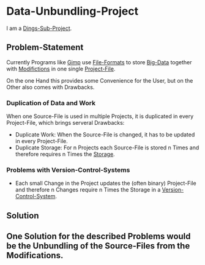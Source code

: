 # Data-Unbundling-Project <a id="1"/>

I am a [Dings-Sub-Project](300000033.md).

## Problem-Statement <a id="1000"/>

Currently Programs like [Gimp](9000053.md) use [File-Formats](9000193.md) to store [Big-Data](9000049.md) together with [Modifictions](600164.md) in one single [Project-File](404.md).

On the one Hand this provides some Convenience for the User, but on the Other also comes with Drawbacks.

### Duplication of Data and Work <a id="1010"/>

When one Source-File is used in multiple Projects, it is duplicated in every Project-File, which brings serveral Drawbacks:

- Duplicate Work: When the Source-File is changed, it has to be updated in every Project-File.
- Duplicate Storage: For n Projects each Source-File is stored n Times and therefore requires n Times the [Storage](9000020.md).

### Problems with Version-Control-Systems <a id="1020"/>

- Each small Change in the Project updates the (often binary) Project-File and therefore n Changes require n Times the Storage in a [Version-Control-System](9000005.md).

## Solution <a id="2000"/>

One Solution for the described Problems would be the Unbundling of the Source-Files from the Modifications.
-
